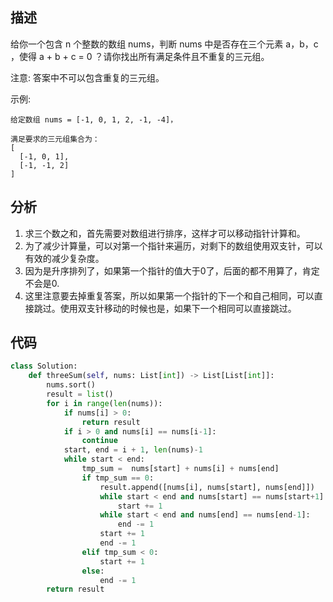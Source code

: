 ## 描述
给你一个包含 n 个整数的数组 nums，判断 nums 中是否存在三个元素 a，b，c ，使得 a + b + c = 0 ？请你找出所有满足条件且不重复的三元组。

注意: 答案中不可以包含重复的三元组。

示例:
```text
给定数组 nums = [-1, 0, 1, 2, -1, -4]，

满足要求的三元组集合为：
[
  [-1, 0, 1],
  [-1, -1, 2]
]
```
## 分析

1. 求三个数之和，首先需要对数组进行排序，这样才可以移动指针计算和。
2. 为了减少计算量，可以对第一个指针来遍历，对剩下的数组使用双支针，可以有效的减少复杂度。
3. 因为是升序排列了，如果第一个指针的值大于0了，后面的都不用算了，肯定不会是0.
4. 这里注意要去掉重复答案，所以如果第一个指针的下一个和自己相同，可以直接跳过。使用双支针移动的时候也是，如果下一个相同可以直接跳过。

## 代码

```python
class Solution:
    def threeSum(self, nums: List[int]) -> List[List[int]]:
        nums.sort()
        result = list()
        for i in range(len(nums)):
            if nums[i] > 0:
                return result
            if i > 0 and nums[i] == nums[i-1]:
                continue
            start, end = i + 1, len(nums)-1
            while start < end:
                tmp_sum =  nums[start] + nums[i] + nums[end]
                if tmp_sum == 0:
                    result.append([nums[i], nums[start], nums[end]])
                    while start < end and nums[start] == nums[start+1]:
                        start += 1
                    while start < end and nums[end] == nums[end-1]:
                        end -= 1
                    start += 1
                    end -= 1
                elif tmp_sum < 0:
                    start += 1
                else:
                    end -= 1
        return result
```
